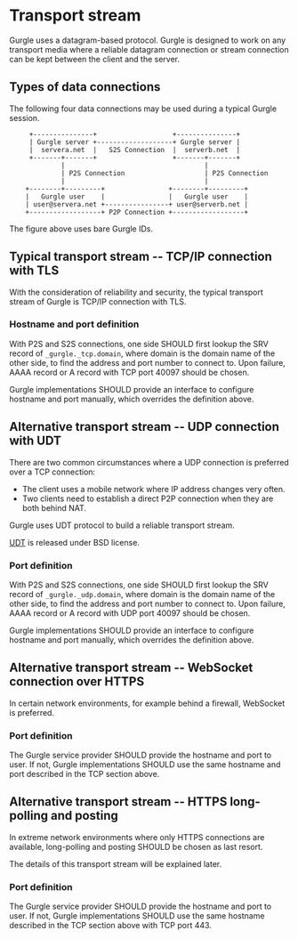# Transport stream

Gurgle uses a datagram-based protocol. Gurgle is designed to work on any transport media where a reliable datagram connection or stream connection can be kept between the client and the server.

## Types of data connections

The following four data connections may be used during a typical Gurgle session.

```
     +---------------+                   +---------------+
     | Gurgle server +-------------------+ Gurgle server |
     |  servera.net  |   S2S Connection  |  serverb.net  |
     +-------+-------+                   +-------+-------+
             |                                   |
             | P2S Connection                    | P2S Connection
             |                                   |
    +--------+---------+                +--------+---------+
    |   Gurgle user    |                |   Gurgle user    |
    | user@servera.net +----------------+ user@serverb.net |
    +------------------+ P2P Connection +------------------+
```

The figure above uses bare Gurgle IDs.

## Typical transport stream -- TCP/IP connection with TLS

With the consideration of reliability and security, the typical transport stream of Gurgle is TCP/IP connection with TLS.

### Hostname and port definition

With P2S and S2S connections, one side SHOULD first lookup the SRV record of `_gurgle._tcp.domain`, where domain is the domain name of the other side, to find the address and port number to connect to. Upon failure, AAAA record or A record with TCP port 40097 should be chosen.

Gurgle implementations SHOULD provide an interface to configure hostname and port manually, which overrides the definition above.

## Alternative transport stream -- UDP connection with UDT

There are two common circumstances where a UDP connection is preferred over a TCP connection:

- The client uses a mobile network where IP address changes very often.
- Two clients need to establish a direct P2P connection when they are both behind NAT.

Gurgle uses UDT protocol to build a reliable transport stream.

[UDT](http://udt.sourceforge.net/index.html) is released under BSD license.

### Port definition

With P2S and S2S connections, one side SHOULD first lookup the SRV record of `_gurgle._udp.domain`, where domain is the domain name of the other side, to find the address and port number to connect to. Upon failure, AAAA record or A record with UDP port 40097 should be chosen.

Gurgle implementations SHOULD provide an interface to configure hostname and port manually, which overrides the definition above.

## Alternative transport stream -- WebSocket connection over HTTPS

In certain network environments, for example behind a firewall, WebSocket is preferred.

### Port definition

The Gurgle service provider SHOULD provide the hostname and port to user. If not, Gurgle implementations SHOULD use the same hostname and port described in the TCP section above.

## Alternative transport stream -- HTTPS long-polling and posting

In extreme network environments where only HTTPS connections are available, long-polling and posting SHOULD be chosen as last resort.

The details of this transport stream will be explained later.

### Port definition

The Gurgle service provider SHOULD provide the hostname and port to user. If not, Gurgle implementations SHOULD use the same hostname described in the TCP section above with TCP port 443.
